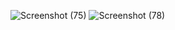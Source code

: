 
![Screenshot (75)](https://github.com/rahuldora71/JDBC_Deme/assets/97792308/c67a1a87-14a2-4904-ae5c-d7639d341610)
![Screenshot (78)](https://github.com/rahuldora71/JDBC_Deme/assets/97792308/807e20f4-13dd-4490-b7b0-5755692edf04)
